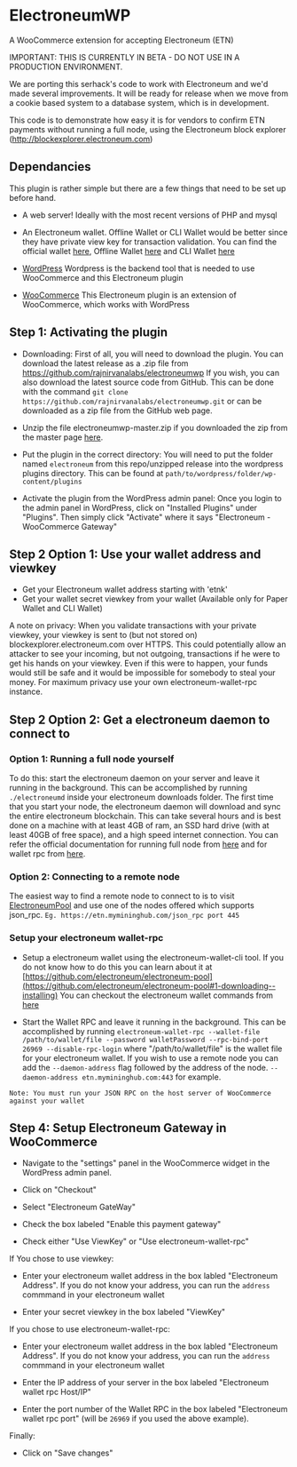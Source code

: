 # ElectroneumWP
A WooCommerce extension for accepting Electroneum (ETN)

IMPORTANT: THIS IS CURRENTLY IN BETA - DO NOT USE IN A PRODUCTION ENVIRONMENT.

We are porting this serhack's code to work with Electroneum and we'd made several improvements. It will be ready for release when we move from a cookie based system to a database system, which is in development.

This code is to demonstrate how easy it is for vendors to confirm ETN payments without running a full node, using the Electroneum block explorer (http://blockexplorer.electroneum.com)

## Dependancies
This plugin is rather simple but there are a few things that need to be set up before hand.

* A web server! Ideally with the most recent versions of PHP and mysql

* An Electroneum wallet. Offline Wallet or CLI Wallet would be better since they have private view key for transaction validation. You can find the official wallet [here](https://electroneum.com/), Offline Wallet [here](https://downloads.electroneum.com) and CLI Wallet [here](https://github.com/electroneum/electroneum-pool#1-downloading--installing)

* [WordPress](https://wordpress.org)
Wordpress is the backend tool that is needed to use WooCommerce and this Electroneum plugin

* [WooCommerce](https://woocommerce.com)
This Electroneum plugin is an extension of WooCommerce, which works with WordPress

## Step 1: Activating the plugin
* Downloading: First of all, you will need to download the plugin. You can download the latest release as a .zip file from https://github.com/rajnirvanalabs/electroneumwp If you wish, you can also download the latest source code from GitHub. This can be done with the command `git clone https://github.com/rajnirvanalabs/electroneumwp.git` or can be downloaded as a zip file from the GitHub web page.

* Unzip the file electroneumwp-master.zip if you downloaded the zip from the master page [here](https://github.com/rajnirvanalabs/electroneumwp).

* Put the plugin in the correct directory: You will need to put the folder named `electroneum` from this repo/unzipped release into the wordpress plugins directory. This can be found at `path/to/wordpress/folder/wp-content/plugins`

* Activate the plugin from the WordPress admin panel: Once you login to the admin panel in WordPress, click on "Installed Plugins" under "Plugins". Then simply click "Activate" where it says "Electroneum - WooCommerce Gateway"

## Step 2 Option 1: Use your wallet address and viewkey

* Get your Electroneum wallet address starting with 'etnk'
* Get your wallet secret viewkey from your wallet (Available only for Paper Wallet and CLI Wallet)

A note on privacy: When you validate transactions with your private viewkey, your viewkey is sent to (but not stored on) blockexplorer.electroneum.com over HTTPS. This could potentially allow an attacker to see your incoming, but not outgoing, transactions if he were to get his hands on your viewkey. Even if this were to happen, your funds would still be safe and it would be impossible for somebody to steal your money. For maximum privacy use your own electroneum-wallet-rpc instance.

## Step 2 Option 2: Get a electroneum daemon to connect to

### Option 1: Running a full node yourself

To do this: start the electroneum daemon on your server and leave it running in the background. This can be accomplished by running `./electroneumd` inside your electroneum downloads folder. The first time that you start your node, the electroneum daemon will download and sync the entire electroneum blockchain. This can take several hours and is best done on a machine with at least 4GB of ram, an SSD hard drive (with at least 40GB of free space), and a high speed internet connection.
You can refer the official documentation for running full node from [here](https://github.com/electroneum/electroneum) and for wallet rpc from [here](https://github.com/electroneum/electroneum-pool#1-downloading--installing).

### Option 2: Connecting to a remote node
The easiest way to find a remote node to connect to is to visit [ElectroneumPool](https://github.com/electroneum/electroneum-pool#pools-using-this-software) and use one of the nodes offered which supports json_rpc. `Eg. https://etn.mymininghub.com/json_rpc port 445`

### Setup your  electroneum wallet-rpc

* Setup a electroneum wallet using the electroneum-wallet-cli tool. If you do not know how to do this you can learn about it at [https://github.com/electroneum/electroneum-pool](https://github.com/electroneum/electroneum-pool#1-downloading--installing)
You can checkout the electroneum wallet commands from [here](https://github.com/electroneum/electroneum/wiki/Wallet-Commands-(CLI))


* Start the Wallet RPC and leave it running in the background. This can be accomplished by running `electroneum-wallet-rpc --wallet-file /path/to/wallet/file --password walletPassword --rpc-bind-port 26969 --disable-rpc-login` where "/path/to/wallet/file" is the wallet file for your electroneum wallet. If you wish to use a remote node you can add the `--daemon-address` flag followed by the address of the node. `--daemon-address etn.mymininghub.com:443` for example.

`Note: You must run your JSON RPC on the host server of WooCommerce against your wallet`

## Step 4: Setup Electroneum Gateway in WooCommerce

* Navigate to the "settings" panel in the WooCommerce widget in the WordPress admin panel.

* Click on "Checkout"

* Select "Electroneum GateWay"

* Check the box labeled "Enable this payment gateway"

* Check either "Use ViewKey" or "Use electroneum-wallet-rpc"

If You chose to use viewkey:

* Enter your electroneum wallet address in the box labled "Electroneum Address". If you do not know your address, you can run the `address` commmand in your electroneum wallet

* Enter your secret viewkey in the box labeled "ViewKey"

If you chose to use electroneum-wallet-rpc:

* Enter your electroneum wallet address in the box labled "Electroneum Address". If you do not know your address, you can run the `address` commmand in your electroneum wallet

* Enter the IP address of your server in the box labeled "Electroneum wallet rpc Host/IP"

* Enter the port number of the Wallet RPC in the box labeled "Electroneum wallet rpc port" (will be `26969` if you used the above example).

Finally:

* Click on "Save changes"
